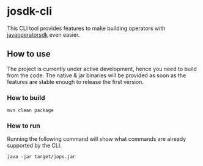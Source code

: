 josdk-cli
=======

This CLI tool provides features to make building operators with [javaoperatorsdk](https://github.com/java-operator-sdk/java-operator-sdk) even easier.

## How to use

The project is currently under active development, hence you need to build from the code. The native & jar binaries will be provided as soon as the features are stable enough to release the first version.

### How to build

```
mvn clean package
```

### How to run

Running the following command will show what commands are already supported by the CLI.
```
java -jar target/jops.jar 
```
